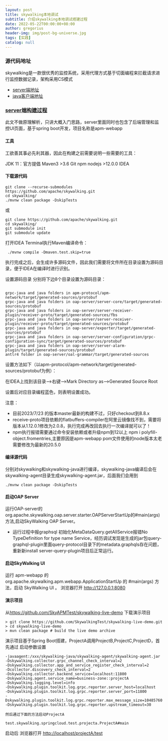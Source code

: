 ```yaml
---
layout: post
title: skywalking本地调试
subtitle: 介绍skywalking本地调试搭建过程
date: 2022-05-22T00:00:00+08:00
author: gregorius
header-img: img/post-bg-universe.jpg
tags: [实践]
catalog: null
---
```


### 源代码地址

skywalking是一款很优秀的监控系统，采用代理方式基于切面编程来拦截请求进行监控数据记录，架构采用CS模式

- [server端地址](https://github.com/apache/skywalking)
- [java客户端地址](https://github.com/apache/skywalking-java)

### [server端构建过程](https://github.com/apache/skywalking/blob/master/docs/en/guides/How-to-build.md#build-from-github)

此文不做原理解析，只讲大概入门思路，server里面同时也包含了后端管理和监控UI页面，基于spring boot开发，项目名称是apm-webapp

#### 工具

工欲善其事必先利其器，因此在构建之前需要说明一些需要的工具：

JDK 11：官方提倡
Maven3 >3.6
Git
npm
nodejs >12.0.0
IDEA

#### 下载源代码

``` text
git clone --recurse-submodules https://github.com/apache/skywalking.git
cd skywalking/
./mvnw clean package -DskipTests
```

或

``` text
git clone https://github.com/apache/skywalking.git
cd skywalking/
git submodule init
git submodule update
```

打开IDEA Terminal执行Maven编译命令：

``` text
 ./mvnw compile -Dmaven.test.skip=true
```

执行完成之后，会生成许多源码文件，因此我们需要将文件所在目录设置为源码目录，便于IDEA在编译时进行识别。

设置源码目录
分别将下边8个目录设置为源码目录：

``` text

grpc-java and java folders in apm-protocol/apm-network/target/generated-sources/protobuf
grpc-java and java folders in oap-server/server-core/target/generated-sources/protobuf
grpc-java and java folders in oap-server/server-receiver-plugin/receiver-proto/target/generated-sources/fbs
grpc-java and java folders in oap-server/server-receiver-plugin/receiver-proto/target/generated-sources/protobuf
grpc-java and java folders in oap-server/exporter/target/generated-sources/protobuf
grpc-java and java folders in oap-server/server-configuration/grpc-configuration-sync/target/generated-sources/protobuf
grpc-java and java folders in oap-server/server-alarm-plugin/target/generated-sources/protobuf
antlr4 folder in oap-server/oal-grammar/target/generated-sources
```

设置方法如下（以apm-protocol/apm-network/target/generated-sources/protobuf为例）：

在IDEA上找到该目录-->右键-->Mark Directory as-->Generated Source Root

设置后对应目录编程蓝色，则表明设置成功。


注意：

- 目前2023/7/23 的版本master最新的构建不过，只好checkout到8.8.x
- receive-proto项目依赖的flatbuffers-compiler在阿里云镜像找不到，需要将版本从1.12.0.1修改为2.0.8，执行完成再改回去执行一次编译就可以了！
- npm执行报错需要通过命令安装依赖或者升级npm到12以上 npm i polyfill-object.fromentries,主要原因是apm-webapp pom文件使用的node版本太老需要修改为最新的20.5.0

#### 编译源代码

分别对skywalking和skywalking-java进行编译，skywalking-java编译后会在skywalking-agent目录生成skywalking-agent.jar，后面我们会用到

``` text
./mvnw clean package -DskipTests
```

#### 启动OAP Server

运行OAP-server的org.apache.skywalking.oap.server.starter.OAPServerStartUp的#main(args)方法,启动SkyWalking OAP Server。

- 运行过程中报graphsql 初始化MetaDataQuery.getAllService报错No TypeDefinition for type name Service，经历调试发现是生成的jar包query-graphql-plugin里面query-protocol目录下的metadata.graphqls存在问题，重新新install server-query-plugin项目后正常运行。

#### 启动SkyWalking UI

运行 apm-webapp 的 org.apache.skywalking.apm.webapp.ApplicationStartUp 的 #main(args) 方法，启动 SkyWalking UI 。
浏览器打开 <http://127.0.0.1:8080>

#### 演示项目

从<https://github.com/SkyAPMTest/skywalking-live-demo> 下载演示项目

``` text
> git clone https://github.com/SkywalkingTest/skywalking-live-demo.git
> cd skywalking-live-demo 
> mvn clean package # build the live demo archive
```

演示项目基于Spring Boot搭建，ProjectA调用ProjectB,ProjectC,ProjectD，首先通过
启动参数设置

``` text
-javaagent:/xxx/skywalking-java/skywalking-agent/skywalking-agent.jar
-Dskywalking.collector.grpc_channel_check_interval=2
-Dskywalking.collector.app_and_service_register_check_interval=2
-Dcollector.discovery_check_interval=2
-Dskywalking.collector.backend_service=localhost:11800
-Dskywalking.agent.service_name=business-zone::projectA
-Dskywalking.logging.level=info
-Dskywalking.plugin.toolkit.log.grpc.reporter.server_host=localhost
-Dskywalking.plugin.toolkit.log.grpc.reporter.server_port=11800
-Dskywalking.plugin.toolkit.log.grpc.reporter.max_message_size=10485760
-Dskywalking.plugin.toolkit.log.grpc.reporter.upstream_timeout=30

然后通过下面的方法启动ProjectA

test.skywalking.springcloud.test.projecta.ProjectA#main
```

启动后
浏览器打开 <http://localhost/projectA/test>

